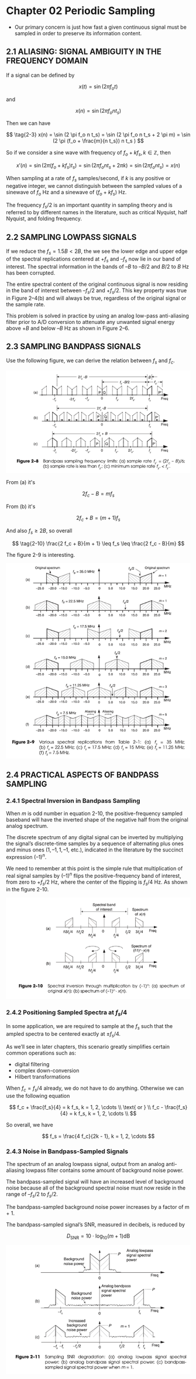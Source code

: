 # Chapter 02 Periodic Sampling

* Our primary concern is just how fast a given continuous signal
  must be sampled in order to preserve its information content.

## 2.1 ALIASING: SIGNAL AMBIGUITY IN THE FREQUENCY DOMAIN

If a signal can be defined by

$$ 
\tag{2-1}
x(t) = \sin (2 \pi f_o t)
$$

and

$$ 
\tag{2-2}
x(n) = \sin (2 \pi f_o n t_s)
$$

Then we can have

$$ 
\tag{2-3}
x(n) = \sin (2 \pi f_o n t_s)
= \sin (2 \pi f_o n t_s + 2 \pi m)
= \sin (2 \pi (f_o + \frac{m}{n t_s}) n t_s )
$$

So if we consider a sine wave with frequency of $f_o + k f_s, k \in \mathbb{Z}$, then

$$
\tag{2-5}
x'(n) = \sin (2 \pi (f_o + k f_s) t_s) = \sin (2 \pi f_o n t_s + 2 \pi k)
= \sin (2 \pi f_o n t_s) = x(n)
$$

When sampling at a rate of $f_s$ samples/second, if $k$ is any positive or negative
integer, we cannot distinguish between the sampled values of a sinewave of
$f_o$ Hz and a sinewave of $(f_o + kf_s)$ Hz.

The frequency $f_s / 2$ is an important quantity in sampling theory and is referred to by 
different names in the literature, such as critical Nyquist, half Nyquist, and folding
frequency.

## 2.2 SAMPLING LOWPASS SIGNALS

If we reduce the $f_s = 1.5 B < 2 B$, the we see the lower edge and upper edge of the
spectral replications centered at $+f_s$ and $–f_s$ now lie in our band of interest.
The spectral information in the bands of $–B$ to $–B/2$ and
$B/2$ to $B$ Hz has been corrupted.

The entire spectral content of the original continuous signal is now residing in the band
of interest between $–f_s/2$ and $+f_s/2$.
This key property was true in Figure 2–4(b) and will always be true, regardless of the 
original signal or the sample rate.

This problem is solved in practice by using an analog low-pass anti-aliasing filter prior to
A/D conversion to attenuate any unwanted
signal energy above $+B$ and below $–B$ Hz as shown in Figure 2–6.

## 2.3 SAMPLING BANDPASS SIGNALS

Use the following figure, we can derive the relation between $f_s$ and $f_c$.

![alt text](./assets/ch0208.png)

From (a) it's

$$ 
2 f_c - B = m f_s
$$

From (b) it's

$$ 
2 f_c + B = (m + 1) f_s
$$

And also $f_s \geq 2B$, so overall

$$
\tag{2-10}
\frac{2 f_c + B}{m + 1} \leq f_s \leq \frac{2 f_c - B}{m}
$$

The figure 2-9 is interesting.

![alt text](./assets/ch0209.png)

## 2.4 PRACTICAL ASPECTS OF BANDPASS SAMPLING

### 2.4.1 Spectral Inversion in Bandpass Sampling

When $m$ is odd number in equation 2-10, the positive-frequency sampled baseband will have
the inverted shape of the negative half from the original analog spectrum.

The discrete spectrum of any digital signal can be inverted by multiplying the signal’s
discrete-time samples by a sequence of alternating plus ones and minus ones
($1, –1, 1, –1$, etc.), indicated in the literature by the succinct expression $(–1)^n$.

We need to remember at this point is the simple rule that multiplication of real signal 
samples by $(–1)^n$ flips the positive-frequency band of
interest, from zero to $+f_s/2$ Hz, where the center of the flipping is $f_s/4$ Hz.
As shown in the figure 2-10.

![alt text](./assets/ch0210.png)

### 2.4.2 Positioning Sampled Spectra at $f_s/4$

In some application, we are required to sample at the $f_s$ such that the
ampled spectra to be centered exactly at $\pm f_s/4$.

As we’ll see in later chapters, this scenario greatly simplifies certain common operations 
such as:
* digital filtering
* complex down-conversion
* Hilbert transformations

When $f_c = f_s/4$ already, we do not have to do anything. Otherwise we can use the following
equation

$$ 
f_c + \frac{f_s}{4} = k f_s, k = 1, 2, \cdots \\
\text{ or } \\
f_c - \frac{f_s}{4} = k f_s, k = 1, 2, \cdots \\
$$

So overall, we have

$$ 
f_s = \frac{4 f_c}{2k - 1}, k = 1, 2, \cdots
$$

### 2.4.3 Noise in Bandpass-Sampled Signals

The spectrum of an analog lowpass signal, output from an analog anti-aliasing lowpass filter
contains some amount of background noise power.

The bandpass-sampled signal will have an increased level of background noise
because all of the background spectral noise
must now reside in the range of $–f_s/2$ to $f_s/2$.

The bandpass-sampled background noise power increases by a factor of m + 1.

The bandpass-sampled signal’s SNR, measured in decibels, is reduced by

$$
\tag{2-12}
D_{\text{SNR}} = 10 \cdot \log_{10} (m + 1) \text{dB}
$$

![alt text](./assets/ch0211.png)
